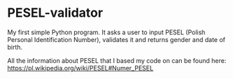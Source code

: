# PESEL-validator
My first simple Python program. It asks a user to input PESEL (Polish Personal Identification Number), validates it and returns gender and date of birth.

All the information about PESEL that I based my code on can be found here: https://pl.wikipedia.org/wiki/PESEL#Numer_PESEL
